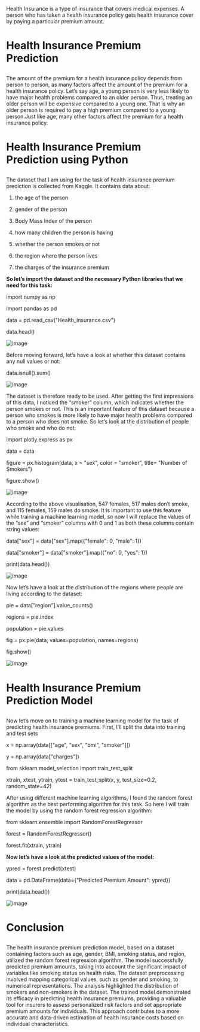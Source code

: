 Health Insurance is a type of insurance that covers medical expenses. A person who has taken a health insurance policy gets health insurance cover by paying a particular premium amount. <p>


# Health Insurance Premium Prediction <p>
The amount of the premium for a health insurance policy depends from person to person, as many factors affect the amount of the premium for a health insurance policy. Let’s say age, a young person is very less likely to have major health problems compared to an older person. Thus, treating an older person will be expensive compared to a young one. That is why an older person is required to pay a high premium compared to a young person.Just like age, many other factors affect the premium for a health insurance policy. <p>

# Health Insurance Premium Prediction using Python <p>
The dataset that I am using for the task of health insurance premium prediction is collected from Kaggle. It contains data about: <p>

1. the age of the person  <p>
2. gender of the person <p>
3. Body Mass Index of the person <p>
4. how many children the person is having <p>
5. whether the person smokes or not <p>
6. the region where the person lives <p>
7. the charges of the insurance premium <p>

**So let’s import the dataset and the necessary Python libraries that we need for this task:** <p>

import numpy as np <p>
import pandas as pd <p>
data = pd.read_csv("Health_insurance.csv") <p>
data.head() <p>
![image](https://github.com/KalyanKumarBhogi/Health_Insurance_Premium_Prediction/assets/144279085/f49231e4-da39-4b85-ace9-36341c7821b5)

Before moving forward, let’s have a look at whether this dataset contains any null values or not: <p>

data.isnull().sum() <p>

![image](https://github.com/KalyanKumarBhogi/Health_Insurance_Premium_Prediction/assets/144279085/066c300c-9d74-48b6-82f3-e91b33bb643c)


The dataset is therefore ready to be used. After getting the first impressions of this data, I noticed the “smoker” column, which indicates whether the person smokes or not. This is an important feature of this dataset because a person who smokes is more likely to have major health problems compared to a person who does not smoke. So let’s look at the distribution of people who smoke and who do not: <p>

import plotly.express as px <p>
data = data  <p>
figure = px.histogram(data, x = "sex", color = "smoker", title= "Number of Smokers") <p>
figure.show() <p>
![image](https://github.com/KalyanKumarBhogi/Health_Insurance_Premium_Prediction/assets/144279085/365cb2ac-95a1-453d-bbe1-961f7a4e3ae0)

According to the above visualisation, 547 females, 517 males don’t smoke, and 115 females, 159 males do smoke. It is important to use this feature while training a machine learning model, so now I will replace the values of the “sex” and “smoker” columns with 0 and 1 as both these columns contain string values: <p>

data["sex"] = data["sex"].map({"female": 0, "male": 1})  <p>
data["smoker"] = data["smoker"].map({"no": 0, "yes": 1})  <p>
print(data.head())  <p>
![image](https://github.com/KalyanKumarBhogi/Health_Insurance_Premium_Prediction/assets/144279085/63e0fe66-5409-482b-96aa-7c68e53541f7)


Now let’s have a look at the distribution of the regions where people are living according to the dataset: <p>

pie = data["region"].value_counts()  <p>
regions = pie.index <p>
population = pie.values <p>
fig = px.pie(data, values=population, names=regions) <p>
fig.show()  <p>

![image](https://github.com/KalyanKumarBhogi/Health_Insurance_Premium_Prediction/assets/144279085/c286ccd3-c6cc-41b2-ba40-e85ded898250)

# Health Insurance Premium Prediction Model <p>
Now let’s move on to training a machine learning model for the task of predicting health insurance premiums. First, I’ll split the data into training and test sets <p>

x = np.array(data[["age", "sex", "bmi", "smoker"]]) <p>
y = np.array(data["charges"]) <p>

from sklearn.model_selection import train_test_split <p>
xtrain, xtest, ytrain, ytest = train_test_split(x, y, test_size=0.2, random_state=42) <p>

After using different machine learning algorithms, I found the random forest algorithm as the best performing algorithm for this task. So here I will train the model by using the random forest regression algorithm: <p>

from sklearn.ensemble import RandomForestRegressor <p>
forest = RandomForestRegressor() <p>
forest.fit(xtrain, ytrain) <p>

**Now let’s have a look at the predicted values of the model:** <p>
ypred = forest.predict(xtest) <p>
data = pd.DataFrame(data={"Predicted Premium Amount": ypred}) <p>
print(data.head()) <p>

![image](https://github.com/KalyanKumarBhogi/Health_Insurance_Premium_Prediction/assets/144279085/530eccdd-bd6a-411c-be9b-353d3eae74da)

# Conclusion <p>
The health insurance premium prediction model, based on a dataset containing factors such as age, gender, BMI, smoking status, and region, utilized the random forest regression algorithm. The model successfully predicted premium amounts, taking into account the significant impact of variables like smoking status on health risks. The dataset preprocessing involved mapping categorical values, such as gender and smoking, to numerical representations. The analysis highlighted the distribution of smokers and non-smokers in the dataset. The trained model demonstrated its efficacy in predicting health insurance premiums, providing a valuable tool for insurers to assess personalized risk factors and set appropriate premium amounts for individuals. This approach contributes to a more accurate and data-driven estimation of health insurance costs based on individual characteristics. <p>

